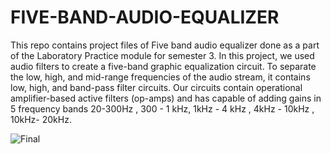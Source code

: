 # FIVE-BAND-AUDIO-EQUALIZER
This repo contains project files of Five band audio equalizer done as a part of the Laboratory Practice module for semester 3.
In this project, we used audio filters to create a
five-band graphic equalization circuit. To separate the
low, high, and mid-range frequencies of the audio
stream, it contains low, high, and band-pass
filter circuits. Our circuits contain operational
amplifier-based active filters (op-amps) and has
capable of adding gains in 5 frequency bands 
20-300Hz , 300 - 1 kHz, 1kHz - 4 kHz , 4kHz - 10kHz , 10kHz- 20kHz.

![Final](https://github.com/RajanaKavinda/FIVE-BAND-AUDIO-EQUALIZER/assets/91953272/674d427a-4eb0-4fae-9439-5fc8bd3bf8ea)
